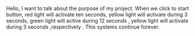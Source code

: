 
Hello,
I want to talk about the purpose of my project. When we click to start button, red light will activate ten seconds,  yellow light will activate during 3 seconds, green light will active during 12 seconds , yellow light will  activate during 3 seconds ,respectively . This systems continue forever.

